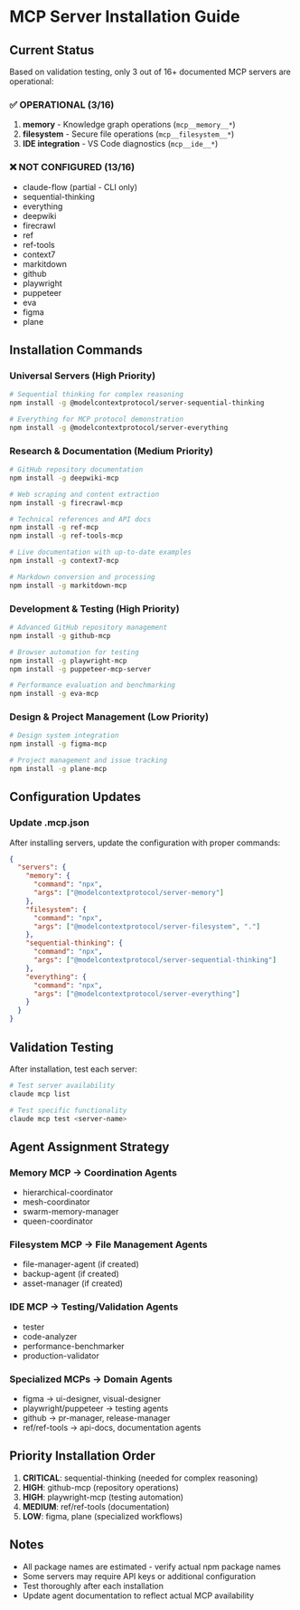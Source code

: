 # MCP Server Installation Guide

## Current Status
Based on validation testing, only 3 out of 16+ documented MCP servers are operational:

### ✅ OPERATIONAL (3/16)
1. **memory** - Knowledge graph operations (`mcp__memory__*`)
2. **filesystem** - Secure file operations (`mcp__filesystem__*`) 
3. **IDE integration** - VS Code diagnostics (`mcp__ide__*`)

### ❌ NOT CONFIGURED (13/16)
- claude-flow (partial - CLI only)
- sequential-thinking
- everything
- deepwiki
- firecrawl
- ref
- ref-tools
- context7
- markitdown
- github
- playwright
- puppeteer
- eva
- figma
- plane

## Installation Commands

### Universal Servers (High Priority)
```bash
# Sequential thinking for complex reasoning
npm install -g @modelcontextprotocol/server-sequential-thinking

# Everything for MCP protocol demonstration
npm install -g @modelcontextprotocol/server-everything
```

### Research & Documentation (Medium Priority)
```bash
# GitHub repository documentation
npm install -g deepwiki-mcp

# Web scraping and content extraction
npm install -g firecrawl-mcp

# Technical references and API docs
npm install -g ref-mcp
npm install -g ref-tools-mcp

# Live documentation with up-to-date examples
npm install -g context7-mcp

# Markdown conversion and processing
npm install -g markitdown-mcp
```

### Development & Testing (High Priority)
```bash
# Advanced GitHub repository management
npm install -g github-mcp

# Browser automation for testing
npm install -g playwright-mcp
npm install -g puppeteer-mcp-server

# Performance evaluation and benchmarking
npm install -g eva-mcp
```

### Design & Project Management (Low Priority)
```bash
# Design system integration
npm install -g figma-mcp

# Project management and issue tracking
npm install -g plane-mcp
```

## Configuration Updates

### Update .mcp.json
After installing servers, update the configuration with proper commands:

```json
{
  "servers": {
    "memory": {
      "command": "npx",
      "args": ["@modelcontextprotocol/server-memory"]
    },
    "filesystem": {
      "command": "npx", 
      "args": ["@modelcontextprotocol/server-filesystem", "."]
    },
    "sequential-thinking": {
      "command": "npx",
      "args": ["@modelcontextprotocol/server-sequential-thinking"]
    },
    "everything": {
      "command": "npx",
      "args": ["@modelcontextprotocol/server-everything"]
    }
  }
}
```

## Validation Testing

After installation, test each server:

```bash
# Test server availability
claude mcp list

# Test specific functionality
claude mcp test <server-name>
```

## Agent Assignment Strategy

### Memory MCP → Coordination Agents
- hierarchical-coordinator
- mesh-coordinator
- swarm-memory-manager
- queen-coordinator

### Filesystem MCP → File Management Agents  
- file-manager-agent (if created)
- backup-agent (if created)
- asset-manager (if created)

### IDE MCP → Testing/Validation Agents
- tester
- code-analyzer
- performance-benchmarker
- production-validator

### Specialized MCPs → Domain Agents
- figma → ui-designer, visual-designer
- playwright/puppeteer → testing agents
- github → pr-manager, release-manager
- ref/ref-tools → api-docs, documentation agents

## Priority Installation Order

1. **CRITICAL**: sequential-thinking (needed for complex reasoning)
2. **HIGH**: github-mcp (repository operations)
3. **HIGH**: playwright-mcp (testing automation)
4. **MEDIUM**: ref/ref-tools (documentation)
5. **LOW**: figma, plane (specialized workflows)

## Notes
- All package names are estimated - verify actual npm package names
- Some servers may require API keys or additional configuration
- Test thoroughly after each installation
- Update agent documentation to reflect actual MCP availability